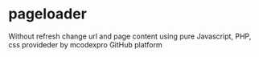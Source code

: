 # pageloader
Without refresh change url and page content using pure Javascript, PHP, css provideder by mcodexpro GitHub platform
